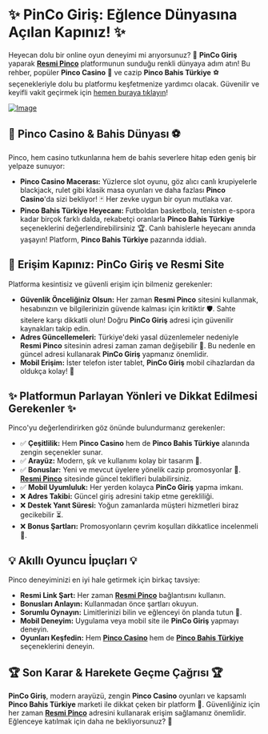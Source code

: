 # ✨ PinCo Giriş: Eğlence Dünyasına Açılan Kapınız! ✨

Heyecan dolu bir online oyun deneyimi mi arıyorsunuz? 🚀 **PinCo Giriş** yaparak [**Resmi Pinco**](https://shortlinkapp.com/lsOLk) platformunun sunduğu renkli dünyaya adım atın! Bu rehber, popüler **Pinco Casino** 🎰 ve cazip **Pinco Bahis Türkiye** ⚽ seçenekleriyle dolu bu platformu keşfetmenize yardımcı olacak. Güvenilir ve keyifli vakit geçirmek için [hemen buraya tıklayın](https://shortlinkapp.com/lsOLk)!

[![Image](https://github.com/user-attachments/assets/8a47bd1e-5ceb-4955-bb41-dffa5a959d0b)](https://shortlinkapp.com/lsOLk)

## 🎰 Pinco Casino & Bahis Dünyası ⚽

Pinco, hem casino tutkunlarına hem de bahis severlere hitap eden geniş bir yelpaze sunuyor:

*   **Pinco Casino Macerası:** Yüzlerce slot oyunu, göz alıcı canlı krupiyelerle blackjack, rulet gibi klasik masa oyunları ve daha fazlası **Pinco Casino**'da sizi bekliyor! 🃏 Her zevke uygun bir oyun mutlaka var.
*   **Pinco Bahis Türkiye Heyecanı:** Futboldan basketbola, tenisten e-spora kadar birçok farklı dalda, rekabetçi oranlarla **Pinco Bahis Türkiye** seçeneklerini değerlendirebilirsiniz 🏆. Canlı bahislerle heyecanı anında yaşayın! Platform, **Pinco Bahis Türkiye** pazarında iddialı.

## 🔑 Erişim Kapınız: PinCo Giriş ve Resmi Site

Platforma kesintisiz ve güvenli erişim için bilmeniz gerekenler:

*   **Güvenlik Önceliğiniz Olsun:** Her zaman **Resmi Pinco** sitesini kullanmak, hesabınızın ve bilgilerinizin güvende kalması için kritiktir 🛡️. Sahte sitelere karşı dikkatli olun! Doğru **PinCo Giriş** adresi için güvenilir kaynakları takip edin.
*   **Adres Güncellemeleri:** Türkiye'deki yasal düzenlemeler nedeniyle **Resmi Pinco** sitesinin adresi zaman zaman değişebilir 🔄. Bu nedenle en güncel adresi kullanarak **PinCo Giriş** yapmanız önemlidir.
*   **Mobil Erişim:** İster telefon ister tablet, **PinCo Giriş** mobil cihazlardan da oldukça kolay! 📱

## ✨ Platformun Parlayan Yönleri ve Dikkat Edilmesi Gerekenler ✨

Pinco'yu değerlendirirken göz önünde bulundurmanız gerekenler:

*   ✅ **Çeşitlilik:** Hem **Pinco Casino** hem de **Pinco Bahis Türkiye** alanında zengin seçenekler sunar.
*   ✅ **Arayüz:** Modern, şık ve kullanımı kolay bir tasarım 🎨.
*   ✅ **Bonuslar:** Yeni ve mevcut üyelere yönelik cazip promosyonlar 🎁. [**Resmi Pinco**](https://shortlinkapp.com/lsOLk) sitesinde güncel teklifleri bulabilirsiniz.
*   ✅ **Mobil Uyumluluk:** Her yerden kolayca **PinCo Giriş** yapma imkanı.
*   ❌ **Adres Takibi:** Güncel giriş adresini takip etme gerekliliği.
*   ❌ **Destek Yanıt Süresi:** Yoğun zamanlarda müşteri hizmetleri biraz gecikebilir ⏳.
*   ❌ **Bonus Şartları:** Promosyonların çevrim koşulları dikkatlice incelenmeli 🧐.

## 💡 Akıllı Oyuncu İpuçları 💡

Pinco deneyiminizi en iyi hale getirmek için birkaç tavsiye:

*   **Resmi Link Şart:** Her zaman [**Resmi Pinco**](https://shortlinkapp.com/lsOLk) bağlantısını kullanın.
*   **Bonusları Anlayın:** Kullanmadan önce şartları okuyun.
*   **Sorumlu Oynayın:** Limitlerinizi bilin ve eğlenceyi ön planda tutun 🚦.
*   **Mobil Deneyim:** Uygulama veya mobil site ile **PinCo Giriş** yapmayı deneyin.
*   **Oyunları Keşfedin:** Hem [**Pinco Casino**](https://shortlinkapp.com/lsOLk) hem de [**Pinco Bahis Türkiye**](https://shortlinkapp.com/lsOLk) seçeneklerini deneyin.

## 🏆 Son Karar & Harekete Geçme Çağrısı 🏆

**PinCo Giriş**, modern arayüzü, zengin **Pinco Casino** oyunları ve kapsamlı **Pinco Bahis Türkiye** marketi ile dikkat çeken bir platform 🌟. Güvenliğiniz için her zaman [**Resmi Pinco**](https://shortlinkapp.com/lsOLk) adresini kullanarak erişim sağlamanız önemlidir. Eğlenceye katılmak için daha ne bekliyorsunuz? 🎉
